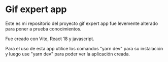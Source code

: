 # Gif expert app
Este es mi repositorio del proyecto gif expert app fue levemente alterado para poner a prueba conocimientos.

Fue creado con Vite, React 18 y javascript.

Para el uso de esta app utilice los comandos "yarn dev" para su instalación y luego use "yarn dev" para poder ver la aplicación creada.
